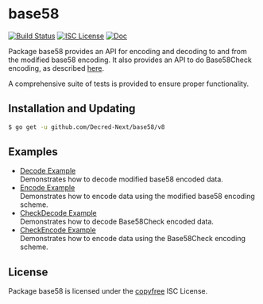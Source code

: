 base58
======

[![Build Status](https://github.com/Decred-Next/base58/v8/workflows/Build%20and%20Test/badge.svg)](https://github.com/Decred-Next/base58/v8/actions)
[![ISC License](https://img.shields.io/badge/license-ISC-blue.svg)](http://copyfree.org)
[![Doc](https://img.shields.io/badge/doc-reference-blue.svg)](https://pkg.go.dev/github.com/Decred-Next/base58/v8)

Package base58 provides an API for encoding and decoding to and from the
modified base58 encoding.  It also provides an API to do Base58Check encoding,
as described [here](https://en.bitcoin.it/wiki/Base58Check_encoding).

A comprehensive suite of tests is provided to ensure proper functionality.

## Installation and Updating

```bash
$ go get -u github.com/Decred-Next/base58/v8
```

## Examples

* [Decode Example](https://godoc.org/github.com/Decred-Next/base58/v8#example-Decode)  
  Demonstrates how to decode modified base58 encoded data.
* [Encode Example](https://godoc.org/github.com/Decred-Next/base58/v8#example-Encode)  
  Demonstrates how to encode data using the modified base58 encoding scheme.
* [CheckDecode Example](https://godoc.org/github.com/Decred-Next/base58/v8#example-CheckDecode)  
  Demonstrates how to decode Base58Check encoded data.
* [CheckEncode Example](https://godoc.org/github.com/Decred-Next/base58/v8#example-CheckEncode)  
  Demonstrates how to encode data using the Base58Check encoding scheme.

## License

Package base58 is licensed under the [copyfree](http://copyfree.org) ISC
License.

